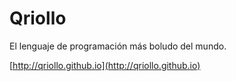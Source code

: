 Qriollo
=======

El lenguaje de programación más boludo del mundo.

[http://qriollo.github.io](http://qriollo.github.io)
